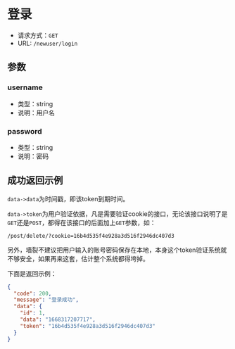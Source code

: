# 登录

* 请求方式：`GET`
* URL: `/newuser/login`

## 参数
### username
* 类型：string
* 说明：用户名

### password
* 类型：string
* 说明：密码

## 成功返回示例
`data->data`为时间戳，即该token到期时间。

`data->token`为用户验证依据，凡是需要验证cookie的接口，无论该接口说明了是`GET`还是`POST`，都得在该接口的后面加上`GET`参数，如：

```
/post/delete/?cookie=16b4d535f4e928a3d516f2946dc407d3
```
另外，墙裂不建议把用户输入的账号密码保存在本地，本身这个token验证系统就不够安全，如果再来这套，估计整个系统都得垮掉。

下面是返回示例：
```json
{
  "code": 200,
  "message": "登录成功",
  "data": {
    "id": 1,
    "data": "1668317207717",
    "token": "16b4d535f4e928a3d516f2946dc407d3"
  }
}
```